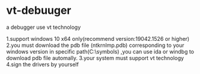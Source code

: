# vt-debuuger
a debugger use vt technology

1.support windows 10 x64 only(recommend version:19042.1526 or higher)
2.you must download the pdb file (ntkrnlmp.pdb) corresponding to your windows version in specific path(C:\symbols) ,you can use ida or windbg to download pdb file automally.
3.your system must support vt technology
4.sign the drivers by yourself
